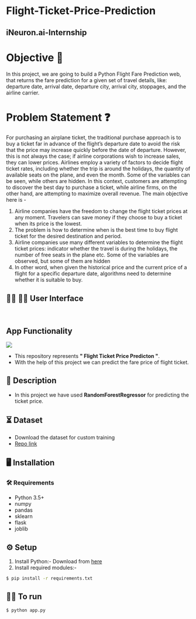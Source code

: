 # Flight-Ticket-Price-Prediction

## iNeuron.ai-Internship

# Objective 🎯

In this project, we are going to build a Python Flight Fare Prediction web, that returns the fare prediction for a given set of travel details, like: departure date, arrival date, departure city, arrival city, stoppages, and the airline carrier.
# Problem Statement ❓

For purchasing an airplane ticket, the traditional purchase approach is to buy a ticket far
in advance of the flight’s departure date to avoid the risk that the price may increase
quickly before the date of departure. However, this is not always the case; if airline
corporations wish to increase sales, they can lower prices. Airlines employ a variety of
factors to decide flight ticket rates, including whether the trip is around the holidays, the
quantity of available seats on the plane, and even the month. Some of the variables can
be seen, while others are hidden. In this context, customers are attempting to discover
the best day to purchase a ticket, while airline firms, on the other hand, are attempting to
maximize overall revenue.
The main objective here is -
1. Airline companies have the freedom to change the flight ticket prices at any moment.
Travelers can save money if they choose to buy a ticket when its price is the lowest.
2. The problem is how to determine when is the best time to buy flight ticket for the
desired destination and period.
3. Airline companies use many different variables to determine the flight ticket prices:
indicator whether the travel is during the holidays, the number of free seats in the plane
etc. Some of the variables are observed, but some of them are hidden
4. In other word, when given the historical price and the current price of a flight for a
specific departure date, algorithms need to determine whether it is suitable to buy.


## :technologist: :student:  User Interface
<br />

<!-- >Prediction Page
![Prediction Page](https://github.com/varunsalunkhe/Flight-Ticket-Price-Prediction/blob/main/Documents/webpage.jpg) -->

## App Functionality
![](https://github.com/varunsalunkhe/Flight-Ticket-Price-Prediction/blob/main/Documents/Untitled.gif)

- This repository represents **" Flight Ticket Price Predicton "**.
- With the help of this project we can predict the fare price of flight ticket.
  
## 📝 Description
- In this project we have used **RandomForestRegressor** for predicting the ticket price.

## ⏳ Dataset
- Download the dataset for custom training
- [Repo link](https://github.com/varunsalunkhe/Flight-Ticket-Price-Prediction/blob/main/FlightFare_Dataset.xlsx)

## :desktop_computer:	Installation

### :hammer_and_wrench: Requirements
* Python 3.5+
* numpy
* pandas
* sklearn
* flask
* joblib

## :gear: Setup
1. Install Python:-
  Download from [here](https://www.python.org/)
2. Install required modules:-
```bash
$ pip install -r requirements.txt

```

## 👨‍💻 To run
```bash
$ python app.py

```


